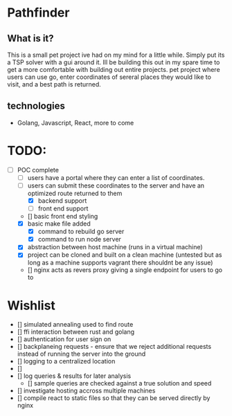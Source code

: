 # Pathfinder
## What is it?
This is a small pet project ive had on my mind for a little while. Simply put its a TSP solver with a gui around it. Ill be building this out in my spare time to get a more comfortable with building out entire projects. 
pet project where users can use go, enter coordinates of sereral places they would like to visit, and a best path is returned. 

## technologies
- Golang, Javascript, React, more to come

# TODO:
- [ ] POC complete
    - [ ] users have a portal where they can enter a list of coordinates.
    - [ ] users can submit these coordinates to the server and have an optimized route returned to them
        - [x] backend support
        - [ ] front end support
    - [] basic front end styling
    - [x] basic make file added
        - [x] command to rebuild go server
        - [x] command to run node server 
    - [x] abstraction between host machine (runs in a virtual machine)
    - [x] project can be cloned and built on a clean machine (untested but as long as a machine supports vagrant there shouldnt be any issue)
    - [] nginx acts as revers proxy giving a single endpoint for users to go to

# Wishlist
- [] simulated annealing used to find route
- [] ffi interaction between rust and golang
- [] authentication for user sign on
- [] backplaneing requests - ensure that we reject additional requests instead of running the server into the ground
- [] logging to a centralized location
- [] 
- [] log queries & results for later analysis
    - [] sample queries are checked against a true solution and speed
- [] investigate hosting accross multiple machines
- [] compile react to static files so that they can be served directly by nginx 

